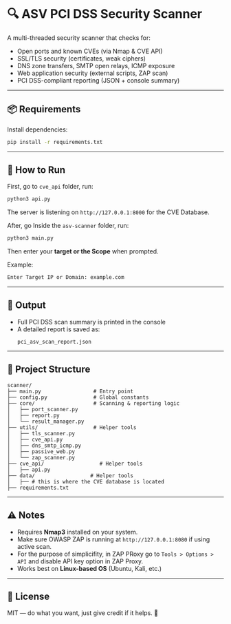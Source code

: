 # 🔍 ASV PCI DSS Security Scanner

A multi-threaded security scanner that checks for:
- Open ports and known CVEs (via Nmap & CVE API)
- SSL/TLS security (certificates, weak ciphers)
- DNS zone transfers, SMTP open relays, ICMP exposure
- Web application security (external scripts, ZAP scan)
- PCI DSS-compliant reporting (JSON + console summary)

---

## 📦 Requirements

Install dependencies:

```bash
pip install -r requirements.txt
```

---

## 🚀 How to Run

First, go to `cve_api` folder, run:

```bash
python3 api.py
```
The server is listening on `http://127.0.0.1:8000` for the CVE Database.

After, go Inside the `asv-scanner` folder, run:

```bash
python3 main.py
```

Then enter your **target or the Scope** when prompted.

Example:
```bash
Enter Target IP or Domain: example.com
```

---

## 📝 Output

- Full PCI DSS scan summary is printed in the console
- A detailed report is saved as:
  ```
  pci_asv_scan_report.json
  ```

---

## 📁 Project Structure

```
scanner/
├── main.py                 # Entry point
├── config.py               # Global constants
├── core/                   # Scanning & reporting logic
│   ├── port_scanner.py
│   ├── report.py
│   └── result_manager.py
├── utils/                  # Helper tools
│   ├── tls_scanner.py
│   ├── cve_api.py
│   ├── dns_smtp_icmp.py
│   ├── passive_web.py
│   └── zap_scanner.py
├── cve_api/                  # Helper tools
│   ├── api.py
├── data/                  # Helper tools
│   ├── # this is where the CVE database is located 
├── requirements.txt
```

---

## ⚠️ Notes

- Requires **Nmap3** installed on your system.
- Make sure OWASP ZAP is running at `http://127.0.0.1:8080` if using active scan.
- For the purpose of simplicifity, in ZAP PRoxy go to `Tools > Options > API` and disable API key option in ZAP Proxy.
- Works best on **Linux-based OS** (Ubuntu, Kali, etc.)

---

## 📖 License

MIT — do what you want, just give credit if it helps. 🙂
